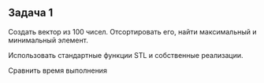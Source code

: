 ## Задача 1

Создать вектор из 100 чисел. Отсортировать его, найти максимальный и минимальный элемент.  

Использовать стандартные функции STL и собственные реализации.  

Сравнить время выполнения